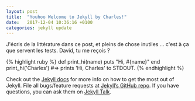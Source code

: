 ```yaml
---
layout: post
title:  "Youhoo Welcome to Jekyll by Charles!"
date:   2017-12-04 10:36:16 +0100
categories: jekyll update
---
```


J'écris de la littérature dans ce post, et pleins de chose inutiles ... c'est à ça que servent les tests. David, tu me reçois ?

{% highlight ruby %}
def print_hi(name)
  puts "Hi, #{name}"
end
print_hi('Charles')
#=> prints 'Hi, Charles' to STDOUT.
{% endhighlight %}

Check out the [Jekyll docs][jekyll-docs] for more info on how to get the most out of Jekyll. File all bugs/feature requests at [Jekyll’s GitHub repo][jekyll-gh]. If you have questions, you can ask them on [Jekyll Talk][jekyll-talk].

[jekyll-docs]: https://jekyllrb.com/docs/home
[jekyll-gh]:   https://github.com/jekyll/jekyll
[jekyll-talk]: https://talk.jekyllrb.com/
